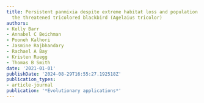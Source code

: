 ```yaml
---
title: Persistent panmixia despite extreme habitat loss and population decline in
  the threatened tricolored blackbird (Agelaius tricolor)
authors:
- Kelly Barr
- Annabel C Beichman
- Pooneh Kalhori
- Jasmine Rajbhandary
- Rachael A Bay
- Kristen Ruegg
- Thomas B Smith
date: '2021-01-01'
publishDate: '2024-08-29T16:55:27.192518Z'
publication_types:
- article-journal
publication: '*Evolutionary applications*'
---
```

